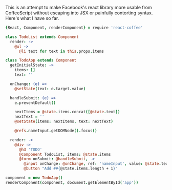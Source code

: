 This is an attempt to make Facebook's react library more usable from
CoffeeScript without escaping into JSX or painfully contorting syntax. Here's
what I have so far.

```coffee
{React, Component, renderComponent} = require 'react-coffee'

class TodoList extends Component
  render: ->
    @ul ->
      @li text for text in this.props.items

class TodoApp extends Component
  getInitialState: ->
    items: []
    text: ''

  onChange: (e) =>
    @setState(text: e.target.value)

  handleSubmit: (e) =>
    e.preventDefault()

    nextItems = @state.items.concat([@state.text])
    nextText = ''
    @setState(items: nextItems, text: nextText)

    @refs.nameInput.getDOMNode().focus()

  render: ->
    @div ->
      @h3 'TODO'
      @component TodoList, items: @state.items
      @form onSubmit: @handleSubmit, ->
        @input onChange: @onChange, ref: 'nameInput', value: @state.text
        @button "Add ##{@state.items.length + 1}"

component = new TodoApp()
renderComponent(component, document.getElementById('app'))
```
